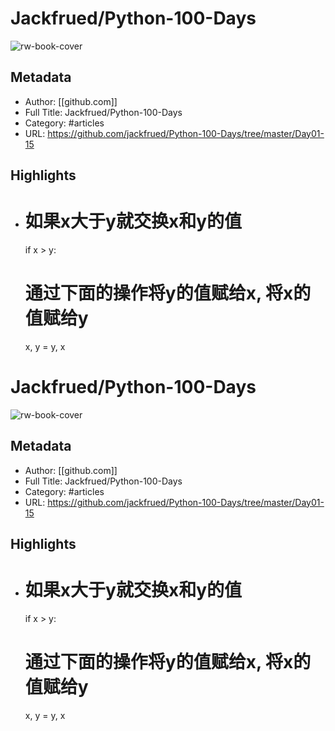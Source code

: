 # Jackfrued/Python-100-Days

![rw-book-cover](https://readwise-assets.s3.amazonaws.com/static/images/article0.00998d930354.png)

## Metadata
- Author: [[github.com]]
- Full Title: Jackfrued/Python-100-Days
- Category: #articles
- URL: https://github.com/jackfrued/Python-100-Days/tree/master/Day01-15

## Highlights
- # 如果x大于y就交换x和y的值
  if x > y:
  # 通过下面的操作将y的值赋给x, 将x的值赋给y
  x, y = y, x
# Jackfrued/Python-100-Days

![rw-book-cover](https://readwise-assets.s3.amazonaws.com/static/images/article0.00998d930354.png)

## Metadata
- Author: [[github.com]]
- Full Title: Jackfrued/Python-100-Days
- Category: #articles
- URL: https://github.com/jackfrued/Python-100-Days/tree/master/Day01-15

## Highlights
- # 如果x大于y就交换x和y的值
  if x > y:
  # 通过下面的操作将y的值赋给x, 将x的值赋给y
  x, y = y, x
